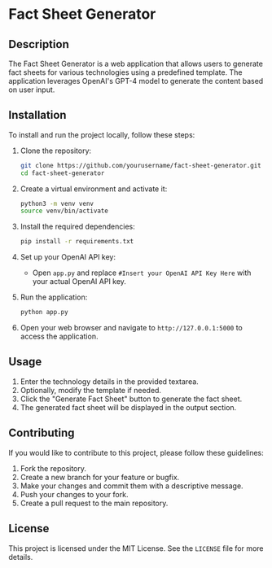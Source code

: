 # Fact Sheet Generator

## Description
The Fact Sheet Generator is a web application that allows users to generate fact sheets for various technologies using a predefined template. The application leverages OpenAI's GPT-4 model to generate the content based on user input.

## Installation
To install and run the project locally, follow these steps:

1. Clone the repository:
    ```bash
    git clone https://github.com/yourusername/fact-sheet-generator.git
    cd fact-sheet-generator
    ```

2. Create a virtual environment and activate it:
    ```bash
    python3 -m venv venv
    source venv/bin/activate
    ```

3. Install the required dependencies:
    ```bash
    pip install -r requirements.txt
    ```

4. Set up your OpenAI API key:
    - Open `app.py` and replace `#Insert your OpenAI API Key Here` with your actual OpenAI API key.

5. Run the application:
    ```bash
    python app.py
    ```

6. Open your web browser and navigate to `http://127.0.0.1:5000` to access the application.

## Usage
1. Enter the technology details in the provided textarea.
2. Optionally, modify the template if needed.
3. Click the "Generate Fact Sheet" button to generate the fact sheet.
4. The generated fact sheet will be displayed in the output section.

## Contributing
If you would like to contribute to this project, please follow these guidelines:

1. Fork the repository.
2. Create a new branch for your feature or bugfix.
3. Make your changes and commit them with a descriptive message.
4. Push your changes to your fork.
5. Create a pull request to the main repository.

## License
This project is licensed under the MIT License. See the `LICENSE` file for more details.
